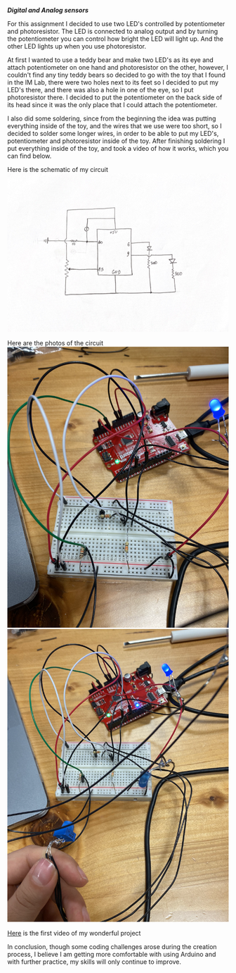 ***Digital and Analog sensors***

For this assignment I decided to use two LED's controlled by potentiometer and photoresistor.
The LED is connected to analog output and by turning the potentiometer you can control how bright the LED will light up. And the other LED lights up when you use photoresistor. 

At first I wanted to use a teddy bear and make two LED's as its eye and attach potentiometer on one hand and photoresistor on the other, however, I couldn't find any tiny teddy bears so decided to go with the toy that I found in the IM Lab, there were two holes next to its feet so I decided to put my LED's there, and there was also a hole in one of the eye, so I put photoresistor there. I decided to put the potentiometer on the back side of its head since it was the only place that I could attach the potentiometer. 

I also did some soldering, since from the beginning the idea was putting everything inside of the toy, and the wires that we use were too short, so I decided to solder some longer wires, in order to be able to put my LED's, potentiometer and photoresistor inside of the toy. After finishing soldering I put everything inside of the toy, and took a video of how it works, which you can find below. 

Here is the schematic of my circuit
![](circuit.png)

Here are the photos of the circuit 
![](1.png)
![](2.png)


[Here](https://youtu.be/mP68UGV3s5g) is the first video of my wonderful project

In conclusion, though some coding challenges arose during the creation process, I believe I am getting more comfortable with using Arduino and with further practice, my skills will only continue to improve.
